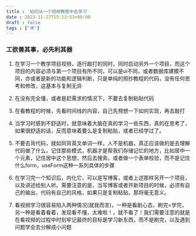 ```yaml
---
title : '如何从一个视频教程中去学习'
date : 2023-11-27T15:13:53+08:00
draft : false
tags : ["术"]
---
```

### 工欲善其事，必先利其器

1. 在学习一个教学项目视频，逐行敲打的同时，同时启动另外一个项目，而这个项目的内容必须与第一个项目有所不同，可以是ui不同，或者数据库建模不同，亦或者是新的功能和逻辑判断，只是单纯的照抄教程的代码，没有任何思考和修改，这基本与复制无异

2. 在没有完全懂，或者是赶需求的情况下，不要去复制粘贴代码
3. 在看教程的时候，先看时间线的内容，自己先预想一下如何实现，再去敲打
4. 当学习时感到不舒适时，就意味着大脑在真的学习一些东西，真的在思考了，如果很舒适的话，反而意味着要么是复制粘贴，或者已经学过了。
5. 不要去背代码，就如同背英文单词一样，人不是机器，真正应该做的是去理解代码做了什么，记住那些模式，机器才是帮我们存储记忆的地方，比如居中一个元素，记住居中这个思想，然后去搜索。或者做一个表单校验，而不是记住什么form，useForm这种一系列具体的步骤
6. 在学习完一个知识后，内化它，可以是写博客，或者上述那样另开一个项目，以及讲述给别人听。需要注意的是，当写博客或者开新项目的时候，必须有自己的输出，代码有自己的风格，如果只是复制粘贴，那将毫无意义。
7. 看视频学习很容易陷入两种情况(就我而言)，一种是看剧心态，刷完=学完，另一种是看着看着，发现看不懂，太难啦！，就不看了！我们需要注意的就是在看视频的过程中时刻牢记最终的目标是学习新东西，而不是刷完，以及遇到问题学会去分解成小问题
